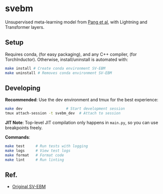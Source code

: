 # svebm
Unsupervised meta-learning model from [Pang et al](https://openreview.net/forum?id=-pLftu7EpXz), with Lightning and Transformer layers.

## Setup

Requires conda, (for easy packaging), and any C++ compiler, (for TorchInductor). Otherwise, install/uninstall is automated with:
```bash
make install # Create conda environment SV-EBM
make uninstall # Removes conda environment SV-EBM
```

## Developing

**Recommended**: Use the dev environment and tmux for the best experience:

```bash
make dev                    # Start development session
tmux attach-session -t svebm_dev  # Attach to session
```

**JIT Note**: Top-level JIT compilation only happens in `main.py`, so you can use breakpoints freely.

**Commands**:
```bash
make test     # Run tests with logging
make logs     # View test logs  
make format   # Format code
make lint     # Run linting
```

## Ref.

- [Original SV-EBM](https://openreview.net/forum?id=-pLftu7EpXz)